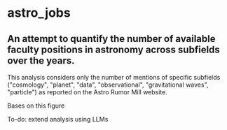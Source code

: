 # astro_jobs

## An attempt to quantify the number of available faculty positions in astronomy across subfields over the years. 

This analysis considers only the number of mentions of specific subfields ("cosmology", "planet", "data", "observational", "gravitational waves", "particle") as reported on the Astro Rumor Mill website. 

Bases on this figure

To-do: extend analysis using LLMs

